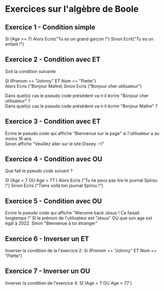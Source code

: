 # Exercices sur l'algèbre de Boole

## Exercice 1 - Condition simple

Si (Age >= 7)
Alors Ecris("Tu es un grand garçon !")
Sinon Ecrit("Tu es un enfant !")

## Exercice 2 - Condition avec ET

Soit la condition suivante

Si (Prenom == "Johnny" ET Nom == "Piette")  
Alors Ecris ("Bonjour Maître)
Sinon Ecris ("Bonjour cher utilisateur")

Dans quel(s) cas le pseudo code présédent va-t-il écrire "Bonjour cher utilisateur" ?  
Dans quel(s) cas le pseudo code présédent va-t-il écrire "Bonjour Maître" ?


## Exercice 3 - Condition avec ET

Ecrire le pseudo code qui affiche "Bienvenue sur la page" si l'utilisateur a au moins 18 ans.  
Sinon affiche "Veuillez aller sur le site Disney :-)"   

## Exercice 4 - Condition avec OU

Que fait le pseudo code suivant ?

SI (Age  < 7 OU Age > 77 )
Alors Ecris ("Tu ne peux pas lire le journal Spirou !")
Sinon Ecris ("Tiens voilà ton journal Spirou !")

## Exercice 5 - Condition avec OU

Ecrire le pseudo code qui affiche "Wecome back Jésus ! Ca faisait longtemps !" SI le prénom de l'utilisateur est "Jésus" OU que son age est égal à 2022. Sinon "Bienvenue à toi étranger"

## Exercice 6 - Inverser un ET

Inverser la condition de la l'exercice 2: Si (Prenom == "Johnny" ET Nom == "Piette")  

## Exercice 7 - Inverser un OU

Inverser la condition de l'exercice 4: SI (Age  < 7 OU Age > 77 )
